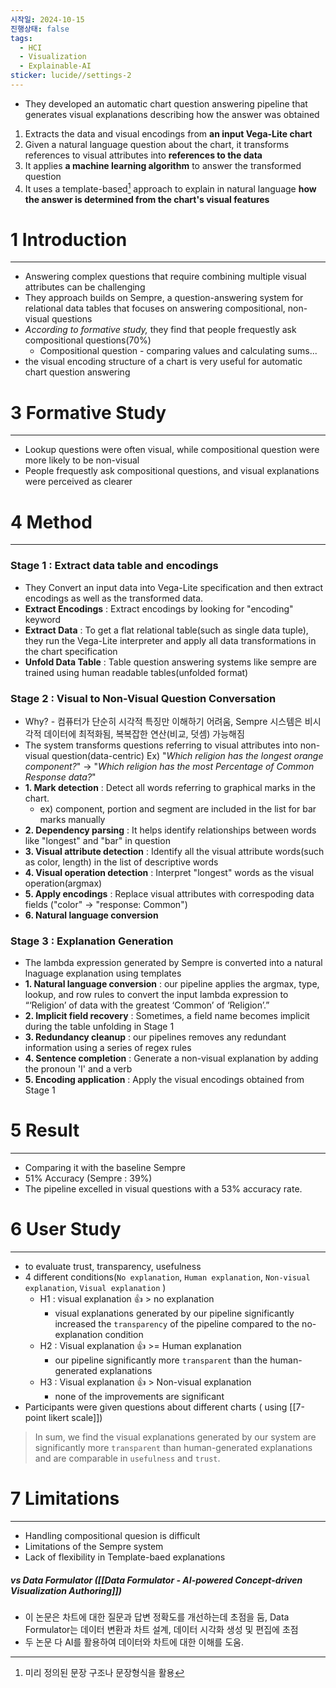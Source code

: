 ```yaml
---
시작일: 2024-10-15
진행상태: false
tags:
  - HCI
  - Visualization
  - Explainable-AI
sticker: lucide//settings-2
---
```

- They developed an automatic chart question answering pipeline that generates visual explanations describing how the answer was obtained

1. Extracts the data and visual encodings from **an input Vega-Lite chart**
2. Given a natural language question about the chart, it transforms references to visual attributes into **references to the data**
3. It applies **a machine learning algorithm** to answer the transformed question
4. It uses a template-based[^1] approach to explain in natural language **how the answer is determined from the chart's visual features**
[^1]: 미리 정의된 문장 구조나 문장형식을 활용


# 1 Introduction
---
- Answering complex questions that require combining multiple visual attributes can be challenging
- They approach builds on Sempre, a question-answering system for relational data tables that focuses on answering compositional, non-visual questions
- *According to formative study,* they find that people frequestly ask compositional questions(70%)
	- Compositional question - comparing values and calculating sums... 
- the visual encoding structure of a chart is very useful for automatic chart question answering

# 3 Formative Study
---
- Lookup questions were often visual, while compositional question were more likely to be non-visual
- People frequestly ask compositional questions, and visual explanations were perceived as clearer

# 4 Method
---
### Stage 1 : Extract data table and encodings
- They Convert an input data into Vega-Lite specification and then extract encodings as well as the transformed data. 
- **Extract Encodings** : Extract encodings by looking for "encoding" keyword
- **Extract Data** : To get a flat relational table(such as single data tuple), they run the Vega-Lite interpreter and apply all data transformations in the chart specification
- **Unfold Data Table** : Table question answering systems like sempre are trained using human readable tables(unfolded format)

### Stage 2 : Visual to Non-Visual Question Conversation
- Why? - 컴퓨터가 단순히 시각적 특징만 이해하기 어려움, Sempre 시스템은 비시각적 데이터에 최적화됨, 복복잡한 연산(비교, 덧셈) 가능해짐
- The system transforms questions referring to visual attributes into non-visual question(data-centric)
Ex) "*Which religion has the longest orange component?*" →  "*Which religion has the most Percentage of Common Response data?*"
- **1. Mark detection** : Detect all words referring to graphical marks in the chart. 
	- ex) component, portion and segment are included in the list for bar marks manually
- **2. Dependency parsing** : It helps identify relationships between words like "longest" and "bar" in question
- **3. Visual attribute detection** : Identify all the visual attribute words(such as color, length) in the list of descriptive words
- **4. Visual operation detection** : Interpret "longest" words as the visual operation(argmax)
- **5. Apply encodings** : Replace visual attributes with correspoding data fields ("color" →  "response: Common")
- **6. Natural language conversion**

### Stage 3 : Explanation Generation
- The lambda expression generated by Sempre is converted into a natural lnaguage explanation using templates
- **1. Natural language conversion** : our pipeline applies the argmax, type, lookup, and row rules to convert the input lambda expression to “‘Religion’ of data with the greatest ‘Common’ of ‘Religion’.”
- **2. Implicit field recovery** : Sometimes, a field name becomes implicit during the table unfolding in Stage 1
- **3. Redundancy cleanup** : our pipelines removes any redundant information using a series of regex rules
- **4. Sentence completion** : Generate a non-visual explanation by adding the pronoun 'I' and a verb
- **5. Encoding application** : Apply the visual encodings obtained from Stage 1

# 5 Result
---
- Comparing it with the baseline Sempre
- 51% Accuracy (Sempre : 39%)
- The pipeline excelled in visual questions with a 53% accuracy rate.

# 6 User Study
---
- to evaluate trust, transparency, usefulness
- 4 different conditions(`No explanation`, `Human explanation`, `Non-visual explanation`, `Visual explanation` )
	- H1 : visual explanation 👍 >  no explanation
		- visual explanations generated by our pipeline significantly increased the `transparency` of the pipeline compared to the no-explanation condition
	- H2 : Visual explanation 👍 >= Human explanation
		- our pipeline significantly more `transparent` than the human-generated explanations
	- H3 : Visual explanation 👍 > Non-visual explanation
		- none of the improvements are significant
- Participants were given questions about different charts ( using [[7-point likert scale]])

> In sum, we find the visual explanations generated by our system are significantly more `transparent` than human-generated explanations and are comparable in `usefulness` and `trust`.


# 7 Limitations
---
- Handling compositional quesion is difficult
- Limitations of the Sempre system
- Lack of flexibility in Template-baed explanations


##### vs Data Formulator ([[Data Formulator - AI-powered Concept-driven Visualization Authoring]])
- 이 논문은 차트에 대한 질문과 답변 정확도를 개선하는데 초점을 둠, Data Formulator는 데이터 변환과 차트 설계, 데이터 시각화 생성 및 편집에 초점
- 두 논문 다 AI를 활용하여 데이터와 차트에 대한 이해를 도움.